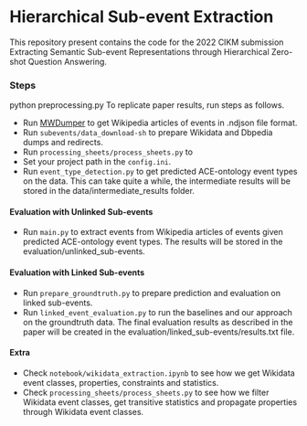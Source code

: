 # Hierarchical Sub-event Extraction

This repository present contains the code for the 2022 CIKM submission Extracting Semantic Sub-event Representations through Hierarchical Zero-shot Question Answering.

### Steps

python preprocessing.py 
To replicate paper results, run steps as follows.

* Run [MWDumper](https://www.mediawiki.org/wiki/Manual:MWDumper) to get Wikipedia articles of events in .ndjson file format.
* Run ```subevents/data_download-sh``` to prepare Wikidata and Dbpedia dumps and redirects.
* Run ```processing_sheets/process_sheets.py``` to
* Set your project path in the ```config.ini```. 
* Run ```event_type_detection.py``` to get predicted ACE-ontology event types on the data. This can take quite a while, the intermediate results will be stored in the data/intermediate_results folder. 

#### Evaluation with Unlinked Sub-events
* Run ```main.py``` to extract events from Wikipedia articles of events given predicted ACE-ontology event types. The results will be stored in the evaluation/unlinked_sub-events.



#### Evaluation with Linked Sub-events
* Run ```prepare_groundtruth.py``` to prepare prediction and evaluation on linked sub-events.
* Run ```linked_event_evaluation.py``` to run the baselines and our approach on the groundtruth data. The final evaluation results as described in the paper will be created in the evaluation/linked_sub-events/results.txt file.


#### Extra
* Check ```notebook/wikidata_extraction.ipynb``` to see how we get Wikidata event classes, properties, constraints and statistics. 
* Check ```processing_sheets/process_sheets.py``` to see how we filter Wikidata event classes, get transitive statistics and propagate properties through Wikidata event classes.
